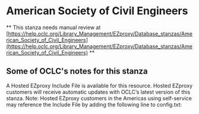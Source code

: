 # American Society of Civil Engineers
** This stanza needs manual review at [https://help.oclc.org/Library_Management/EZproxy/Database_stanzas/American_Society_of_Civil_Engineers](https://help.oclc.org/Library_Management/EZproxy/Database_stanzas/American_Society_of_Civil_Engineers) **

## Some of OCLC's notes for this stanza

A Hosted EZproxy Include File is available for this resource. Hosted EZproxy customers will receive automatic updates with OCLC&rsquo;s latest version of this stanza. Note: Hosted EZproxy customers in the Americas using self-service may reference the Include File by adding the following line to config.txt:

&nbsp;
